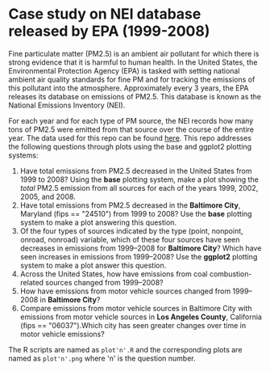 # Case study on NEI database released by EPA (1999-2008)
Fine particulate matter (PM2.5) is an ambient air pollutant for which there is strong evidence that it is harmful to human health. In the United States, the Environmental Protection Agency (EPA) is tasked with setting national ambient air quality standards for fine PM and for tracking the emissions of this pollutant into the atmosphere. Approximately every 3 years, the EPA releases its database on emissions of PM2.5. This database is known as the National Emissions Inventory (NEI). 

For each year and for each type of PM source, the NEI records how many tons of PM2.5 were emitted from that source over the course of the entire year. The data used for this repo can be found [here](https://d396qusza40orc.cloudfront.net/exdata%2Fdata%2FNEI_data.zip).
This repo addresses the following questions through plots using the base and ggplot2 plotting systems:

1.  Have total emissions from PM2.5 decreased in the United States from 1999 to 2008? Using the **base** plotting system, make a plot showing the _total_ PM2.5 emission from all sources for each of the years 1999, 2002, 2005, and 2008.
2.  Have total emissions from PM2.5 decreased in the **Baltimore City**, Maryland (fips == "24510") from 1999 to 2008? Use the **base** plotting system to make a plot answering this question.
3. Of the four types of sources indicated by the type (point, nonpoint, onroad, nonroad) variable, which of these four sources have seen decreases in emissions from 1999–2008 for **Baltimore City**? Which have seen increases in emissions from 1999–2008? Use the **ggplot2** plotting system to make a plot answer this question.
4. Across the United States, how have emissions from coal combustion-related sources changed from 1999–2008?
5. How have emissions from motor vehicle sources changed from 1999–2008 in **Baltimore City**?
6. Compare emissions from motor vehicle sources in Baltimore City with emissions from motor vehicle sources in **Los Angeles County**, California (fips == "06037").Which city has seen greater changes over time in motor vehicle emissions?

The R scripts are named as `plot'n'.R` and the corresponding plots are named as `plot'n'.png` where 'n' is the question number.
